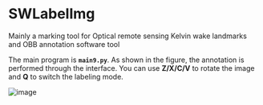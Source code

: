 # SWLabelImg
Mainly a marking tool for Optical remote sensing Kelvin wake landmarks and OBB annotation software tool

The main program is **`main9.py`**. As shown in the figure, the annotation is performed through the interface.
You can use **Z/X/C/V** to rotate the image and **Q** to switch the labeling mode.

![image](https://github.com/zjze/SWLabelImg/blob/master/Fig1.png)
